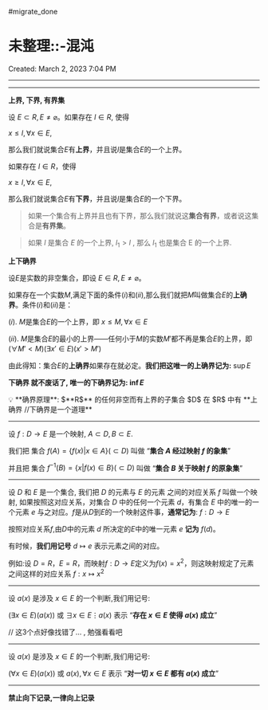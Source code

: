 #migrate_done 

# 未整理::-混沌

Created: March 2, 2023 7:04 PM

---

---

**上界, 下界, 有界集**

设 $E\subset R,E≠\varnothing$。如果存在 $l∈R$, 使得

$x≤l,\forall x∈E,$

那么我们就说集合$E$有**上界**，并且说$l$是集合$E$的一个上界。

如果存在 $l∈R$，使得

$x\geqslant l,\forall x∈E,$

那么我们就说集合$E$有**下界**，并且说$l$是集合$E$的一个下界。

> 如果一个集合有上界并且也有下界，那么我们就说这**集合有界**，或者说这集合是**有界集**。
>

> 如果 $l$ 是集合 $E$ 的一个上界, $l_1 > l$ , 那么 $l_1$ 也是集合 E 的一个上界.
>

**上下确界**

设$E$是实数的非空集合，即设 $E\in R,E≠ \varnothing$。

如果存在一个实数$M$,满足下面的条件$(i)$和$(ii)$,那么我们就把$M$叫做集合$E$的**上确界**。条件$(i)$和$(ii)$是：

$(i).$ $M$是集合$E$的一个上界，即 $x≤M, \forall x∈E$

$(ii).$ $M$是集合$E$的最小的上界——任何小于$M$的实数$M'$都不再是集合$E$的上界，即
$(\forall M'<M)(\exists x'∈E)(x'>M')$

由此得知：集合$E$的**上确界**如果存在就必定。**我们把这唯一的上确界记为:** $\sup E$

**下确界 就不废话了, 唯一的下确界记为: $\inf E$**

<aside>
💡 **确界原理**: $**R$** 的任何非空而有上界的子集合 $D$ 在 $R$ 中有 **上确界 //下确界是一个道理**

</aside>

---

设 $f:D→E$ 是一个映射, $A \subset D , B \subset E$.

我们把 集合 $f(A)=\{f(x)|x\in A\}(\subset D)$ 叫做 “**集合 $A$ 经过映射 $f$ 的象集**”

并且把 集合 $f^{-1}(B) =\{x|f(x)\in B \}(\subset D)$ 叫做 “**集合 $B$ 关于映射 $f$ 的原象集**”

---

设 $D$ 和 $E$ 是一个集合, 我们把 $D$ 的元素与 $E$ 的元素 之间的对应关系 $f$ 叫做一个映射, 如果按照这对应关系，对集合 $D$ 中的任何一个元素 $d$，有集合 $E$ 中的唯一的一个元素 $e$ 与之对应。$f$是从$D$到$E$的一个映射这件事，**通常记为**: $f:D \longrightarrow E$

按照对应关系$f$,由$D$中的元素 $d$ 所决定的$E$中的唯一元素  $e$ **记为** $f(d)$。

有时候，**我们用记号** $d \longmapsto e$ 表示元素之间的对应。

例如:设 $D=R，E=R$，而映射$f:D \longrightarrow E$定义为$f(x)=x^2$，则这映射规定了元素之间这样的对应关系 $f:x \longmapsto x^2$

---

设 $a(x)$ 是涉及 $x\in E$ 的一个判断,我们用记号:

$(\exists x \in E)(a(x))$ 或 $\exists x \in E \vdots a(x)$  表示 “**存在 $x\in E$ 使得 $a(x)$ 成立**”

// 这3个点好像找错了… , 勉强看看吧

---

设 $a(x)$ 是涉及 $x\in E$ 的一个判断,我们用记号:

$(\forall x \in E)(a(x))$ 或 $a(x),\forall x \in E$  表示 “**对一切 $x\in E$  都有 $a(x)$ 成立**”

---

**禁止向下记录,一律向上记录**
